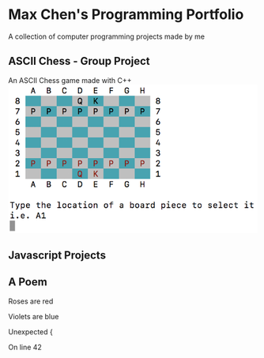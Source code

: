 # Max Chen's Programming Portfolio

A collection of computer programming projects made by me

## ASCII Chess - Group Project
   An ASCII Chess game made with C++
   ![Source Code](https://github.com/MaxChen11/MaxProgrammingPortfolio/blob/master/CppChess.png)
## Javascript Projects

## A Poem

  Roses are red
  
  Violets are blue
  
  Unexpected {
  
  On line 42
